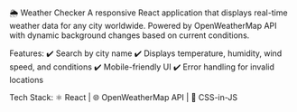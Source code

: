 🌦️ Weather Checker
A responsive React application that displays real-time weather data for any city worldwide. Powered by OpenWeatherMap API with dynamic background changes based on current conditions.

Features:
✔️ Search by city name
✔️ Displays temperature, humidity, wind speed, and conditions
✔️ Mobile-friendly UI
✔️ Error handling for invalid locations

Tech Stack:
⚛️ React | 🌐 OpenWeatherMap API | 💅 CSS-in-JS